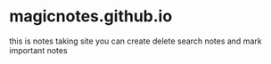 # magicnotes.github.io
this is notes taking site you can create delete search notes and mark important notes
